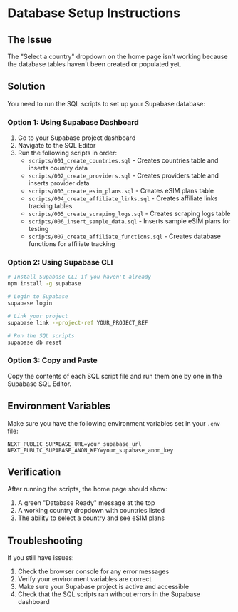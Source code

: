 # Database Setup Instructions

## The Issue
The "Select a country" dropdown on the home page isn't working because the database tables haven't been created or populated yet.

## Solution
You need to run the SQL scripts to set up your Supabase database:

### Option 1: Using Supabase Dashboard
1. Go to your Supabase project dashboard
2. Navigate to the SQL Editor
3. Run the following scripts in order:
   - `scripts/001_create_countries.sql` - Creates countries table and inserts country data
   - `scripts/002_create_providers.sql` - Creates providers table and inserts provider data
   - `scripts/003_create_esim_plans.sql` - Creates eSIM plans table
   - `scripts/004_create_affiliate_links.sql` - Creates affiliate links tracking tables
   - `scripts/005_create_scraping_logs.sql` - Creates scraping logs table
   - `scripts/006_insert_sample_data.sql` - Inserts sample eSIM plans for testing
   - `scripts/007_create_affiliate_functions.sql` - Creates database functions for affiliate tracking

### Option 2: Using Supabase CLI
```bash
# Install Supabase CLI if you haven't already
npm install -g supabase

# Login to Supabase
supabase login

# Link your project
supabase link --project-ref YOUR_PROJECT_REF

# Run the SQL scripts
supabase db reset
```

### Option 3: Copy and Paste
Copy the contents of each SQL script file and run them one by one in the Supabase SQL Editor.

## Environment Variables
Make sure you have the following environment variables set in your `.env` file:
```
NEXT_PUBLIC_SUPABASE_URL=your_supabase_url
NEXT_PUBLIC_SUPABASE_ANON_KEY=your_supabase_anon_key
```

## Verification
After running the scripts, the home page should show:
1. A green "Database Ready" message at the top
2. A working country dropdown with countries listed
3. The ability to select a country and see eSIM plans

## Troubleshooting
If you still have issues:
1. Check the browser console for any error messages
2. Verify your environment variables are correct
3. Make sure your Supabase project is active and accessible
4. Check that the SQL scripts ran without errors in the Supabase dashboard

